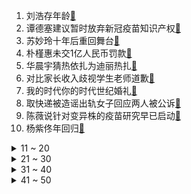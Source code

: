 1. 刘浩存年龄[:link:](https://s.weibo.com/weibo?q=%23刘浩存年龄%23&Refer=top)
2. 谭德塞建议暂时放弃新冠疫苗知识产权[:link:](https://s.weibo.com/weibo?q=%23谭德塞建议暂时放弃新冠疫苗知识产权%23&Refer=top)
3. 苏妙玲十年后重回舞台[:link:](https://s.weibo.com/weibo?q=%23苏妙玲十年后重回舞台%23&Refer=top)
4. 朴槿惠未交1亿人民币罚款[:link:](https://s.weibo.com/weibo?q=%23朴槿惠未交1亿人民币罚款%23&Refer=top)
5. 华晨宇猜热依扎为迪丽热扎[:link:](https://s.weibo.com/weibo?q=%23华晨宇猜热依扎为迪丽热扎%23&Refer=top)
6. 对比家长收入歧视学生老师道歉[:link:](https://s.weibo.com/weibo?q=%23对比家长收入歧视学生老师道歉%23&Refer=top)
7. 我的时代你的时代世纪婚礼[:link:](https://s.weibo.com/weibo?q=%23我的时代你的时代世纪婚礼%23&Refer=top)
8. 取快递被造谣出轨女子回应两人被公诉[:link:](https://s.weibo.com/weibo?q=%23取快递被造谣出轨女子回应两人被公诉%23&Refer=top)
9. 陈薇说针对变异株的疫苗研究早已启动[:link:](https://s.weibo.com/weibo?q=%23陈薇说针对变异株的疫苗研究早已启动%23&Refer=top)
10. 杨紫佟年回归[:link:](https://s.weibo.com/weibo?q=%23杨紫佟年回归%23&Refer=top)
<details>
<summary>11 ~ 20</summary>

11. 沈梦辰模仿宁静[:link:](https://s.weibo.com/weibo?q=%23沈梦辰模仿宁静%23&Refer=top)
12. 差点以为凤凰传奇解散了[:link:](https://s.weibo.com/weibo?q=%23差点以为凤凰传奇解散了%23&Refer=top)
13. 单针接种新冠疫苗年产能或达5亿[:link:](https://s.weibo.com/weibo?q=%23单针接种新冠疫苗年产能或达5亿%23&Refer=top)
14. 比特币排进全球前30耗电大户[:link:](https://s.weibo.com/weibo?q=%23比特币排进全球前30耗电大户%23&Refer=top)
15. 美国近3成居民因新冠疫情失去亲友[:link:](https://s.weibo.com/weibo?q=%23美国近3成居民因新冠疫情失去亲友%23&Refer=top)
16. Angelababy晒小海绵吃元宵[:link:](https://s.weibo.com/weibo?q=%23Angelababy晒小海绵吃元宵%23&Refer=top)
17. 谭松韵 脸圆不代表我好拿捏[:link:](https://s.weibo.com/weibo?q=%23谭松韵%20脸圆不代表我好拿捏%23&Refer=top)
18. 我国在轨运行应用卫星数量超300颗[:link:](https://s.weibo.com/weibo?q=%23我国在轨运行应用卫星数量超300颗%23&Refer=top)
19. 一句话证明你在追赘婿[:link:](https://s.weibo.com/weibo?q=%23一句话证明你在追赘婿%23&Refer=top)
20. 沈腾贾玲宋亚轩唱凉凉[:link:](https://s.weibo.com/weibo?q=%23沈腾贾玲宋亚轩唱凉凉%23&Refer=top)
</details>
<details>
<summary>21 ~ 30</summary>

21. 吴白回应恋情[:link:](https://s.weibo.com/weibo?q=%23吴白回应恋情%23&Refer=top)
22. 林更新偷偷扔石头[:link:](https://s.weibo.com/weibo?q=%23林更新偷偷扔石头%23&Refer=top)
23. 汪文斌说欧方新疆访问团不应是调查团[:link:](https://s.weibo.com/weibo?q=%23汪文斌说欧方新疆访问团不应是调查团%23&Refer=top)
24. 孙坚陈卓璇合唱一眼瞬间[:link:](https://s.weibo.com/weibo?q=%23孙坚陈卓璇合唱一眼瞬间%23&Refer=top)
25. 大连海域现18米长鲸鱼尸体[:link:](https://s.weibo.com/weibo?q=%23大连海域现18米长鲸鱼尸体%23&Refer=top)
26. 江苏苏宁[:link:](https://s.weibo.com/weibo?q=%23江苏苏宁%23&Refer=top)
27. 斗罗大陆直播间观看人次破1000万[:link:](https://s.weibo.com/weibo?q=%23斗罗大陆直播间观看人次破1000万%23&Refer=top)
28. 高瓴资本减持良品铺子[:link:](https://s.weibo.com/weibo?q=%23高瓴资本减持良品铺子%23&Refer=top)
29. 李雪琴孟鹤堂撒娇情头[:link:](https://s.weibo.com/weibo?q=%23李雪琴孟鹤堂撒娇情头%23&Refer=top)
30. 董卿缺席央视元宵晚会[:link:](https://s.weibo.com/weibo?q=%23董卿缺席央视元宵晚会%23&Refer=top)
</details>
<details>
<summary>31 ~ 40</summary>

31. 十一娘情商[:link:](https://s.weibo.com/weibo?q=%23十一娘情商%23&Refer=top)
32. 微博年度十大MV[:link:](https://s.weibo.com/weibo?q=%23微博年度十大MV%23&Refer=top)
33. 外交部回应美军空袭叙利亚[:link:](https://s.weibo.com/weibo?q=%23外交部回应美军空袭叙利亚%23&Refer=top)
34. 高考倒计时一百天[:link:](https://s.weibo.com/weibo?q=%23高考倒计时一百天%23&Refer=top)
35. 美国新冠肺炎超2846万例[:link:](https://s.weibo.com/weibo?q=%23美国新冠肺炎超2846万例%23&Refer=top)
36. 王牌对王牌[:link:](https://s.weibo.com/weibo?q=%23王牌对王牌%23&Refer=top)
37. 十五圆月穿过故宫角楼[:link:](https://s.weibo.com/weibo?q=%23十五圆月穿过故宫角楼%23&Refer=top)
38. 十五圆月壁纸[:link:](https://s.weibo.com/weibo?q=%23十五圆月壁纸%23&Refer=top)
39. 顶楼[:link:](https://s.weibo.com/weibo?q=%23顶楼%23&Refer=top)
40. 汤怡麦秋成婚礼[:link:](https://s.weibo.com/weibo?q=%23汤怡麦秋成婚礼%23&Refer=top)
</details>
<details>
<summary>41 ~ 50</summary>

41. 锦心似玉[:link:](https://s.weibo.com/weibo?q=%23锦心似玉%23&Refer=top)
42. 黄子韬 是我的问题我改[:link:](https://s.weibo.com/weibo?q=%23黄子韬%20是我的问题我改%23&Refer=top)
43. 猫和老鼠[:link:](https://s.weibo.com/weibo?q=%23猫和老鼠%23&Refer=top)
44. 百变大咖秀[:link:](https://s.weibo.com/weibo?q=%23百变大咖秀%23&Refer=top)
45. 教师平均工资低于公务员将问责当地[:link:](https://s.weibo.com/weibo?q=%23教师平均工资低于公务员将问责当地%23&Refer=top)
46. 古人怎么过元宵节[:link:](https://s.weibo.com/weibo?q=%23古人怎么过元宵节%23&Refer=top)
47. 造谣取快递女子出轨两人被提起公诉[:link:](https://s.weibo.com/weibo?q=%23造谣取快递女子出轨两人被提起公诉%23&Refer=top)
48. 成都339元宵AR灯光秀[:link:](https://s.weibo.com/weibo?q=%23成都339元宵AR灯光秀%23&Refer=top)
49. 接招吧前辈[:link:](https://s.weibo.com/weibo?q=%23接招吧前辈%23&Refer=top)
50. 月亮[:link:](https://s.weibo.com/weibo?q=%23月亮%23&Refer=top)
</details>